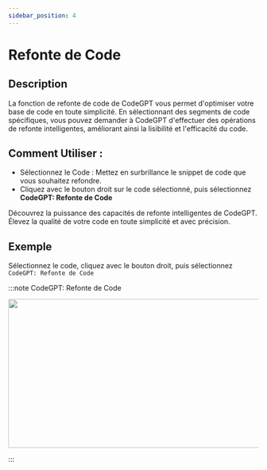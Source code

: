 ```yaml
---
sidebar_position: 4
---
```


# Refonte de Code

## Description
La fonction de refonte de code de CodeGPT vous permet d'optimiser votre base de code en toute simplicité. En sélectionnant des segments de code spécifiques, vous pouvez demander à CodeGPT d'effectuer des opérations de refonte intelligentes, améliorant ainsi la lisibilité et l'efficacité du code.

## Comment Utiliser :
- Sélectionnez le Code : Mettez en surbrillance le snippet de code que vous souhaitez refondre.
- Cliquez avec le bouton droit sur le code sélectionné, puis sélectionnez **CodeGPT: Refonte de Code**

Découvrez la puissance des capacités de refonte intelligentes de CodeGPT. Élevez la qualité de votre code en toute simplicité et avec précision.

## Exemple
Sélectionnez le code, cliquez avec le bouton droit, puis sélectionnez `CodeGPT: Refonte de Code`

:::note CodeGPT: Refonte de Code
<p align="center">
  <img width="550" height="300" src="https://github.com/davila7/code-gpt-docs/assets/6216945/adf6b3ff-0ed2-4a28-8711-449df5f1e230" />
</p>
:::
